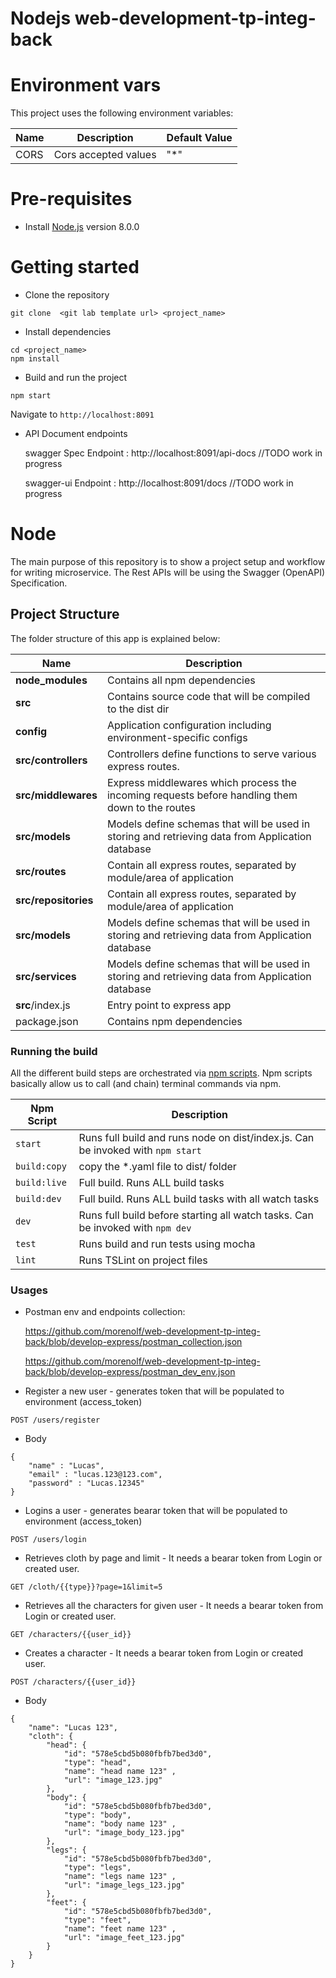 # Nodejs web-development-tp-integ-back

# Environment vars
This project uses the following environment variables:

| Name                          | Description                         | Default Value                                  |
| ----------------------------- | ------------------------------------| -----------------------------------------------|
|CORS           | Cors accepted values            | "*"      |


# Pre-requisites
- Install [Node.js](https://nodejs.org/en/) version 8.0.0

# Getting started
- Clone the repository
```
git clone  <git lab template url> <project_name>
```
- Install dependencies
```
cd <project_name>
npm install
```
- Build and run the project
```
npm start
```
  Navigate to `http://localhost:8091`

- API Document endpoints

  swagger Spec Endpoint : http://localhost:8091/api-docs //TODO work in progress

  swagger-ui  Endpoint : http://localhost:8091/docs //TODO work in progress


# Node 
The main purpose of this repository is to show a project setup and workflow for writing microservice. The Rest APIs will be using the Swagger (OpenAPI) Specification.


## Project Structure
The folder structure of this app is explained below:

| Name | Description |
| ------------------------ | --------------------------------------------------------------------------------------------- |
| **node_modules**         | Contains all  npm dependencies                                                            |
| **src**                  | Contains  source code that will be compiled to the dist dir                               |
| **config**               | Application configuration including environment-specific configs 
| **src/controllers**      | Controllers define functions to serve various express routes. 
| **src/middlewares**      | Express middlewares which process the incoming requests before handling them down to the routes
| **src/models**           | Models define schemas that will be used in storing and retrieving data from Application database  |
| **src/routes**           | Contain all express routes, separated by module/area of application                       
| **src/repositories**     | Contain all express routes, separated by module/area of application                       
| **src/models**           | Models define schemas that will be used in storing and retrieving data from Application database  |
| **src/services**         | Models define schemas that will be used in storing and retrieving data from Application database  |
| **src**/index.js         | Entry point to express app                                                               |
| package.json             | Contains npm dependencies   | 

### Running the build
All the different build steps are orchestrated via [npm scripts](https://docs.npmjs.com/misc/scripts).
Npm scripts basically allow us to call (and chain) terminal commands via npm.

| Npm Script | Description |
| ------------------------- | ------------------------------------------------------------------------------------------------- |
| `start`                   | Runs full build and runs node on dist/index.js. Can be invoked with `npm start`                  |
| `build:copy`                   | copy the *.yaml file to dist/ folder      |
| `build:live`                   | Full build. Runs ALL build tasks       |
| `build:dev`                   | Full build. Runs ALL build tasks with all watch tasks        |
| `dev`                   | Runs full build before starting all watch tasks. Can be invoked with `npm dev`                                         |
| `test`                    | Runs build and run tests using mocha        |
| `lint`                    | Runs TSLint on project files       |


### Usages

- Postman env and endpoints collection: 

    https://github.com/morenolf/web-development-tp-integ-back/blob/develop-express/postman_collection.json

    https://github.com/morenolf/web-development-tp-integ-back/blob/develop-express/postman_dev_env.json


- Register a new user - generates token that will be populated to environment (access_token)
```
POST /users/register
```
- Body
```
{
    "name" : "Lucas",
    "email" : "lucas.123@123.com",
    "password" : "Lucas.12345"
}
```

- Logins a user - generates bearar token that will be populated to environment (access_token)
```
POST /users/login
```

- Retrieves cloth by page and limit - It needs a bearar token from Login or created user.
```
GET /cloth/{{type}}?page=1&limit=5
```

- Retrieves all the characters for given user - It needs a bearar token from Login or created user.
```
GET /characters/{{user_id}}
```

- Creates a character - It needs a bearar token from Login or created user.
```
POST /characters/{{user_id}}
```
- Body
```
{
    "name": "Lucas 123",
    "cloth": {
        "head": {
            "id": "578e5cbd5b080fbfb7bed3d0",
            "type": "head",            
            "name": "head name 123" , 
            "url": "image_123.jpg"
        },
        "body": {
            "id": "578e5cbd5b080fbfb7bed3d0",
            "type": "body",
            "name": "body name 123" , 
            "url": "image_body_123.jpg"
        },
        "legs": {
            "id": "578e5cbd5b080fbfb7bed3d0",
            "type": "legs",
            "name": "legs name 123" , 
            "url": "image_legs_123.jpg"
        },
        "feet": {
            "id": "578e5cbd5b080fbfb7bed3d0",
            "type": "feet",
            "name": "feet name 123" , 
            "url": "image_feet_123.jpg"
        }
    }
}
```

